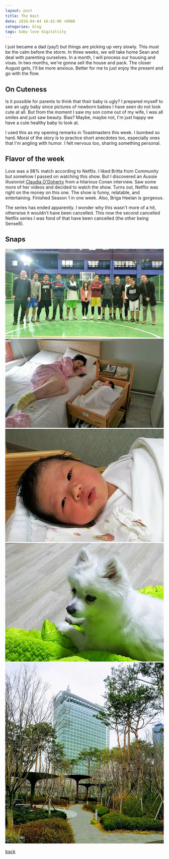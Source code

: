 ```yaml
---
layout: post
title: The Wait
date: 2018-04-04 16:42:00 +0900
categories: blog
tags: baby love digitalcity
---
```


I just became a dad (yay!) but things are picking up very slowly. This must be the calm before the storm. In three weeks, we will take home Sean and deal with parenting ourselves. In a month, I will process our housing and visas. In two months, we're gonna sell the house and pack. The closer August gets, I'll be more anxious. Better for me to just enjoy the present and go with the flow.

## On Cuteness

Is it possible for parents to think that their baby is ugly? I prepared myself to see an ugly baby since pictures of newborn babies I have seen do not look cute at all. But from the moment I saw my son come out of my wife, I was all smiles and just saw beauty. Bias? Maybe, maybe not, I'm just happy we have a cute healthy baby to look at.

I used this as my opening remarks in Toastmasters this week. I bombed so hard. Moral of the story is to practice short anecdotes too, especially ones that I'm angling with humor. I felt nervous too, sharing something personal.

## Flavor of the week

Love was a 98% match according to Netflix. I liked Britta from Community but somehow I passed on watching this show. But I discovered an Aussie illusionist [Claudia O'Doherty](https://youtu.be/bNcj9iR956M) from a hilarious Conan interview. Saw some more of her videos and decided to watch the show. Turns out, Netflix was right on the money on this one. The show is funny, relatable, and entertaining. Finished Season 1 in one week. Also, Briga Heelan is gorgeous.

The series has ended apparently. I wonder why this wasn't more of a hit, otherwise it wouldn't have been cancelled. This now the second cancelled Netflix series I was fond of that have been cancelled (the other being Sense8).

## Snaps

![](/assets/img/1804/20180407-piko.jpg "PIKO Basketball")
![](/assets/img/1804/20180403-sleepers.jpg "Deep sleepers")
![](/assets/img/1804/20180402-sean.jpg "Cute baby")
![](/assets/img/1804/20180402-pepper.jpg "Pretty dog")
![](/assets/img/1804/20180403-digitalcityspring.jpg "Too much, Google, too much.")

[back](/blog)
